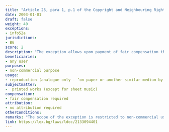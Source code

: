 ```yaml
---
title: "Article 25, para 1, p.1 of the Copyright and Neighbouring Rights Law (Член 25, ал.1, т.1 от Закона за авторското право и сродните му права)"
date: 2003-01-01 
draft: false
weight: 40
exceptions:
- info52a
jurisdictions:
- BG
score: 2
description: "The exception allows upon payment of fair compensation the reproduction for non-commercial purposes of printed works, except for sheet music, on paper or another similar medium by way of reprography or other technique ensuring similar results." 
beneficiaries:
- any user 
purposes: 
- non-commercial purpose
usage:
- reproduction (analogue only - ‘on paper or another similar medium by way of reprography or other technique, ensuring similar results’)
subjectmatter:
-  printed works (except for sheet music)
compensation:
- fair compensation required
attribution: 
- no attribution required
otherConditions: 
remarks: "The scope of the exception is restricted to non-commercial use only. There is a certain discrepancy between this provision and the next art. 26, which sets the conditions for the provision of fair remuneration. art. 26, para 1 states that copyright holders and publishers (publishers are added to the list of rightsholders) of any printed works have the right to compensation when these works are reproduced by reprographic means for private use (added requirement for private use)."
link: https://lex.bg/laws/ldoc/2133094401
---
```

